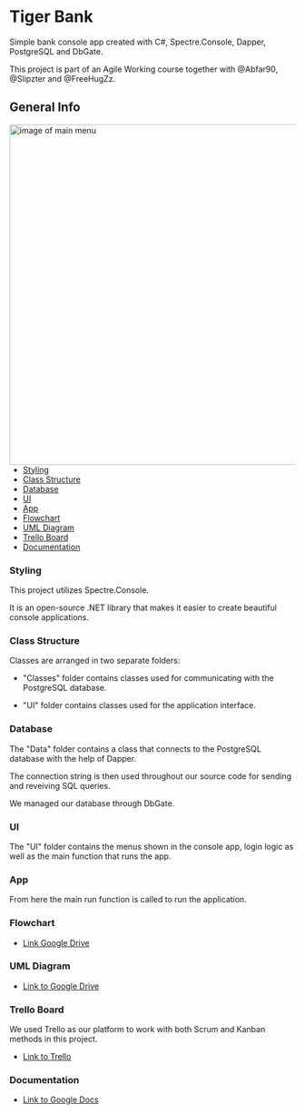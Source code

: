 # Tiger Bank
Simple bank console app created with C#, Spectre.Console, Dapper, PostgreSQL and DbGate.

This project is part of an Agile Working course together with @Abfar90, @Slipzter and @FreeHugZz.


## General Info
<img align="right" src="https://i.imgur.com/a8l79xc.png" alt="image of main menu" width="600"/>
 
* [Styling](#styling)  
* [Class Structure](#class-structure) 
* [Database](#database)
* [UI](#ui)
* [App](#app)
* [Flowchart](#flowchart)
* [UML Diagram](#uml-diagram)
* [Trello Board](#trello-board)
* [Documentation](#documentation)






### Styling

This project utilizes Spectre.Console.

It is an open-source .NET library that makes it easier to create beautiful console applications.

### Class Structure

Classes are arranged in two separate folders:

* "Classes" folder contains classes used for communicating with the PostgreSQL database.

* "UI" folder contains classes used for the application interface.

### Database

The "Data" folder contains a class that connects to the PostgreSQL database with the help of Dapper.

The connection string is then used throughout our source code for sending and reveiving SQL queries.

We managed our database through DbGate.

### UI

The "UI" folder contains the menus shown in the console app, login logic as well as the main function that runs the app.

### App

From here the main run function is called to run the application.

### Flowchart

* [Link Google Drive](https://drive.google.com/file/d/1JkZSbX0GtFmuHuBuBUc7mL0IaeXwHLqw/view)

### UML Diagram

* [Link to Google Drive](https://drive.google.com/file/d/1vQCeu-K2J1Fc-qbsBWSIx2MGAxsK7aLp/view)

### Trello Board

We used Trello as our platform to work with both Scrum and Kanban methods in this project.

* [Link to Trello](https://trello.com/b/JPEY79RS/grupp-tiger)

### Documentation

* [Link to Google Docs](https://docs.google.com/document/d/1PXuPlDIb2KL5CljzvGSZehhklAQ95fgmnQBlaUXjZ2c/edit#heading=h.p3k3bvy20e9)
